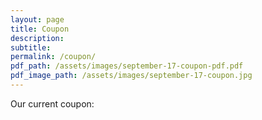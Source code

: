 ```yaml
---
layout: page
title: Coupon
description:
subtitle:
permalink: /coupon/
pdf_path: /assets/images/september-17-coupon-pdf.pdf
pdf_image_path: /assets/images/september-17-coupon.jpg
---
```



Our current coupon: